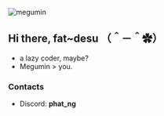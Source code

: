 ![megumin](https://imgur.com/KXYlpPK)
## Hi there, fat~desu （＾－＾✿）
- a lazy coder, maybe?
- Megumin > you.
### Contacts
- Discord: **phat_ng**
